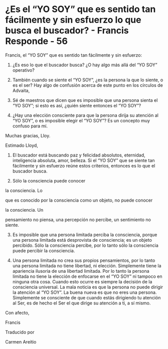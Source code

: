# ¿Es el “YO SOY” que es sentido tan fácilmente y sin esfuerzo lo que busca el buscador? - Francis Responde - 56

Francis, el “YO SOY” que es sentido tan fácilmente y sin esfuerzo:

1. ¿Es eso lo que el buscador busca? ¿O hay algo más allá del “YO SOY” operativo?

2. También cuando se siente el “YO SOY”, ¿es la persona la que lo siente, o es el ser? Hay algo de confusión acerca de este punto en los círculos de Advaita,

3. Sé de maestros que dicen que es imposible que una persona sienta el “YO SOY”; si esto es así, ¿quién siente entonces el “YO SOY”?

4. ¿Hay una elección consciente para que la persona dirija su atención al “YO SOY”, o es imposible elegir el “YO SOY”? Es un concepto muy confuso para mí.

Muchas gracias, Lloy.

Estimado Lloyd,

1. El buscador está buscando paz y felicidad absolutos, eternidad, inteligencia absoluta, amor, belleza. Si el “YO SOY” que se siente tan fácilmente y sin esfuerzo reúne estos criterios, entonces es lo que el buscador busca.

2. Sólo la consciencia puede conocer

la consciencia. Lo

que es conocido por la consciencia como un objeto, no puede conocer

la consciencia. Un

pensamiento no piensa, una percepción no percibe, un sentimiento no siente.

3. Es imposible que una persona limitada perciba la consciencia, porque una persona limitada está desprovista de consciencia; es un objeto percibido. Sólo la consciencia percibe, por lo tanto sólo la consciencia puede percibir la consciencia.

4. Una persona limitada no crea sus propios pensamientos, por lo tanto una persona limitada no tiene libertad, ni elección. Simplemente tiene la apariencia ilusoria de una libertad limitada. Por lo tanto la persona limitada no tiene la elección de enfocarse en el “YO SOY” ni tampoco en ninguna otra cosa. Cuando esto ocurre es siempre la decisión de la consciencia universal. La mala noticia es que la persona no puede dirigir la atención al “YO SOY”. La buena nueva es que no eres una persona. Simplemente se consciente de que cuando estás dirigiendo tu atención al Ser, es de hecho el Ser el que dirige su atención a ti, a sí mismo.

Con afecto,

Francis

Traducido por

Carmen Areitio

